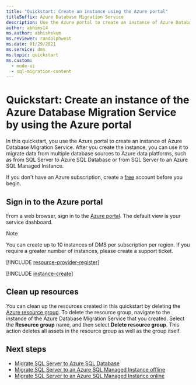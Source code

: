 ```yaml
---
title: "Quickstart: Create an instance using the Azure portal"
titleSuffix: Azure Database Migration Service
description: Use the Azure portal to create an instance of Azure Database Migration Service.
author: abhims14
ms.author: abhishekum
ms.reviewer: randolphwest
ms.date: 01/29/2021
ms.service: dms
ms.topic: quickstart
ms.custom:
  - mode-ui
  - sql-migration-content
---
```


# Quickstart: Create an instance of the Azure Database Migration Service by using the Azure portal

In this quickstart, you use the Azure portal to create an instance of Azure Database Migration Service. After you create the instance, you can use it to migrate data from multiple database sources to Azure data platforms, such as from SQL Server to Azure SQL Database or from SQL Server to an Azure SQL Managed Instance.

If you don't have an Azure subscription, create a [free](https://azure.microsoft.com/free/) account before you begin.

## Sign in to the Azure portal

From a web browser, sign in to the [Azure portal](https://portal.azure.com). The default view is your service dashboard.

> [!NOTE]
> You can create up to 10 instances of DMS per subscription per region. If you require a greater number of instances, please create a support ticket.

<!--- Register the resource provider -->
[!INCLUDE [resource-provider-register](../../includes/database-migration-service-resource-provider-register.md)]

<!--- Create an instance of the service -->
[!INCLUDE [instance-create](../../includes/database-migration-service-instance-create.md)]  

## Clean up resources

You can clean up the resources created in this quickstart by deleting the [Azure resource group](../azure-resource-manager/management/overview.md). To delete the resource group, navigate to the instance of the Azure Database Migration Service that you created. Select the **Resource group** name, and then select **Delete resource group**. This action deletes all assets in the resource group as well as the group itself.

## Next steps

* [Migrate SQL Server to Azure SQL Database](tutorial-sql-server-to-azure-sql.md)
* [Migrate SQL Server to an Azure SQL Managed Instance offline](tutorial-sql-server-to-managed-instance.md)
* [Migrate SQL Server to an Azure SQL Managed Instance online](tutorial-sql-server-managed-instance-online.md)
